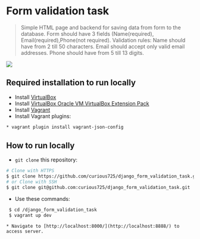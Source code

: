 # Form validation task
> Simple HTML page and backend for saving data from form to the database.
Form should have 3 fields (Name(required), Email(required),Phone(not required).
Validation rules:
Name should have from 2 till 50 characters.
Email should accept only valid email addresses.
Phone should have from 5 till 13 digits.



![](header.png)

## Required installation to run locally

 * Install [VirtualBox](https://www.virtualbox.org/wiki/Downloads)
 * Install [VirtualBox Oracle VM VirtualBox Extension Pack](https://www.virtualbox.org/wiki/Downloads)
 * Install [Vagrant](https://www.vagrantup.com/downloads.html)
 * Install Vagrant plugins:
 ```sh
 * vagrant plugin install vagrant-json-config
```

## How to run locally

* `git clone` this repository:
```bash
# Clone with HTTPS
$ git clone https://github.com/curious725/django_form_validation_task.git
# or Clone with SSH
$ git clone git@github.com:curious725/django_form_validation_task.git
```  

* Use these commands:
```bash
 $ cd /django_form_validation_task
 $ vagrant up dev
  ```
  
 ```
 * Navigate to [http://localhost:8000/](http://localhost:8888/) to access server.
 
